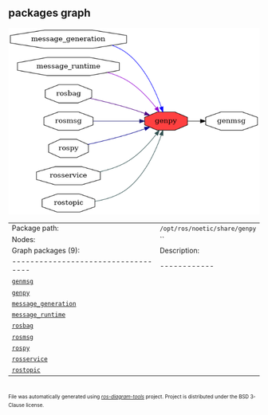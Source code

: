 <!--
File was automatically generated using 'ros-diagram-tools' project.
Project is distributed under the BSD 3-Clause license.
-->

## packages graph

[![genpy](genpy.png "genpy")](genpy.png)

|     |     |
| --- | --- |
| Package path: | `/opt/ros/noetic/share/genpy` |
| Nodes: | `` |
| Graph packages (9): | Description: |
| ----------------------------------- | ------------ |
| [`genmsg`](genmsg.html) |  |
| [`genpy`](genpy.html) |  |
| [`message_generation`](message_generation.html) |  |
| [`message_runtime`](message_runtime.html) |  |
| [`rosbag`](rosbag.html) |  |
| [`rosmsg`](rosmsg.html) |  |
| [`rospy`](rospy.html) |  |
| [`rosservice`](rosservice.html) |  |
| [`rostopic`](rostopic.html) |  |


</br>
<font size="1">
File was automatically generated using <a href="https://github.com/anetczuk/ros-diagram-tools"><i>ros-diagram-tools</i></a> project.
Project is distributed under the BSD 3-Clause license.
</font>
